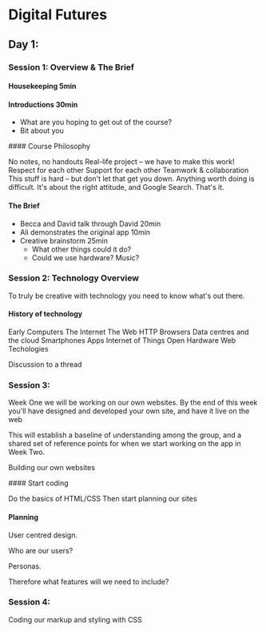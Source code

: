 # Digital Futures

## Day 1:

### Session 1: Overview & The Brief

#### Housekeeping 5min

#### Introductions 30min

* What are you hoping to get out of the course?
* Bit about you

#### Course Philosophy

No notes, no handouts
Real-life project – we have to make this work!
Respect for each other
Support for each other
Teamwork & collaboration
This stuff is hard – but don't let that get you down. Anything worth doing is difficult. It's about the right attitude, and Google Search. That's it.

#### The Brief

* Becca and David talk through David 20min
* Ali demonstrates the original app 10min
* Creative brainstorm 25min
  * What other things could it do?
  * Could we use hardware? Music?

### Session 2: Technology Overview

To truly be creative with technology you need to know what's out there.

#### History of technology

Early Computers
The Internet
The Web
HTTP
Browsers
Data centres and the cloud
Smartphones
Apps
Internet of Things
Open Hardware
Web Techologies

Discussion to a thread

### Session 3:

Week One we will be working on our own websites. By the end of this week you'll have designed and developed your own site, and have it live on the web

This will establish a baseline of understanding among the group, and a shared set of reference points for when we start working on the app in Week Two.

Building our own websites

#### Start coding

Do the basics of HTML/CSS
Then start planning our sites

#### Planning

User centred design.

Who are our users?

Personas.

Therefore what features will we need to include?


### Session 4:

Coding our markup and styling with CSS






